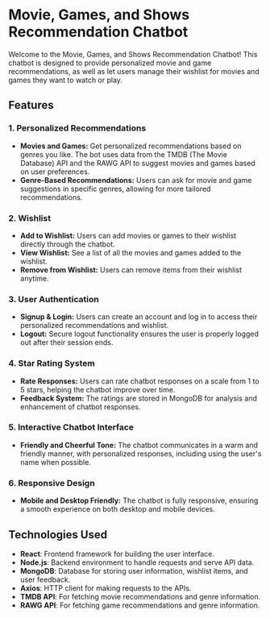 # Movie, Games, and Shows Recommendation Chatbot

Welcome to the Movie, Games, and Shows Recommendation Chatbot! This chatbot is designed to provide personalized movie and game recommendations, as well as let users manage their wishlist for movies and games they want to watch or play.

## Features

### 1. **Personalized Recommendations**
   - **Movies and Games:** Get personalized recommendations based on genres you like. The bot uses data from the TMDB (The Movie Database) API and the RAWG API to suggest movies and games based on user preferences.
   - **Genre-Based Recommendations:** Users can ask for movie and game suggestions in specific genres, allowing for more tailored recommendations.
   
### 2. **Wishlist**
   - **Add to Wishlist:** Users can add movies or games to their wishlist directly through the chatbot.
   - **View Wishlist:** See a list of all the movies and games added to the wishlist.
   - **Remove from Wishlist:** Users can remove items from their wishlist anytime.


### 3. **User Authentication**
   - **Signup & Login:** Users can create an account and log in to access their personalized recommendations and wishlist.
   - **Logout:** Secure logout functionality ensures the user is properly logged out after their session ends.

### 4. **Star Rating System**
   - **Rate Responses:** Users can rate chatbot responses on a scale from 1 to 5 stars, helping the chatbot improve over time.
   - **Feedback System:** The ratings are stored in MongoDB for analysis and enhancement of chatbot responses.

### 5. **Interactive Chatbot Interface**
   - **Friendly and Cheerful Tone:** The chatbot communicates in a warm and friendly manner, with personalized responses, including using the user's name when possible.

### 6. **Responsive Design**
   - **Mobile and Desktop Friendly:** The chatbot is fully responsive, ensuring a smooth experience on both desktop and mobile devices.

## Technologies Used

- **React**: Frontend framework for building the user interface.
- **Node.js**: Backend environment to handle requests and serve API data.
- **MongoDB**: Database for storing user information, wishlist items, and user feedback.
- **Axios**: HTTP client for making requests to the APIs.
- **TMDB API**: For fetching movie recommendations and genre information.
- **RAWG API**: For fetching game recommendations and genre information.


